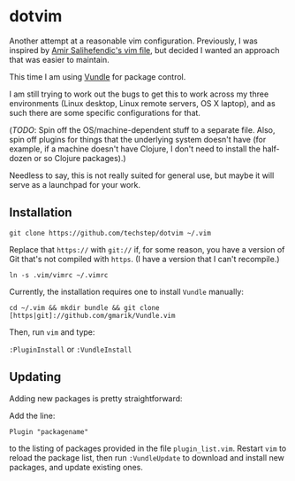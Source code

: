 dotvim
======

Another attempt at a reasonable vim configuration. Previously, I was inspired by 
[Amir Salihefendic's vim file](https://github.com/amix), but decided I wanted an
approach that was easier to maintain.

This time I am using [Vundle](https://github.com/gmarik/Vundle.vim) for package
control.

I am still trying to work out the bugs to get this to work across my three
environments (Linux desktop, Linux remote servers, OS X laptop), and as such
there are some specific configurations for that.

(*TODO*: Spin off the OS/machine-dependent stuff to a separate file. Also, 
spin off plugins for things that the underlying system doesn't have (for 
example, if a machine doesn't have Clojure, I don't need to install the 
half-dozen or so Clojure packages).)

Needless to say, this is not really suited for general use, but maybe it will
serve as a launchpad for your work.

Installation
------------

`git clone https://github.com/techstep/dotvim ~/.vim`

Replace that `https://` with `git://` if, for some reason, you have a version
of Git that's not compiled with `https`. (I have a version that I can't 
recompile.)

`ln -s .vim/vimrc ~/.vimrc`

Currently, the installation requires one to install `Vundle` manually:

`cd ~/.vim && mkdir bundle && git clone [https|git]://github.com/gmarik/Vundle.vim`

Then, run `vim` and type:

`:PluginInstall` or `:VundleInstall`

Updating
--------

Adding new packages is pretty straightforward:

Add the line:

`Plugin "packagename"`

to the listing of packages provided in the file `plugin_list.vim`. Restart 
`vim` to reload the package list, then run `:VundleUpdate` to download and 
install new packages, and update existing ones.

